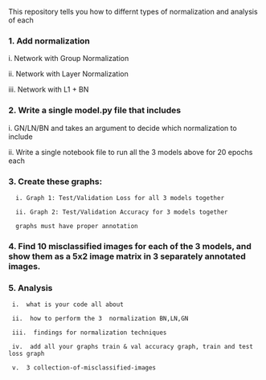 
This repository tells you how to differnt types of normalization and analysis of each


### 1. Add normalization

i.  Network with Group Normalization 

ii.  Network with Layer Normalization 

iii.  Network with L1 + BN 


### 2. Write a single model.py file that includes 

  i.   GN/LN/BN and takes an argument to decide which normalization to include 
  
  ii.  Write a single notebook file to run all the 3 models above for 20 epochs each 
  
  
### 3. Create these graphs:

      i. Graph 1: Test/Validation Loss for all 3 models together
      
      ii. Graph 2: Test/Validation Accuracy for 3 models together 
      
      graphs must have proper annotation
      
### 4. Find 10 misclassified images for each of the 3 models, and show them as a 5x2 image matrix in 3 separately annotated images. 
### 5. Analysis
     i.  what is your code all about
     
     ii.  how to perform the 3  normalization BN,LN,GN
     
     iii.  findings for normalization techniques
     
     iv.  add all your graphs train & val accuracy graph, train and test loss graph
     
     v.  3 collection-of-misclassified-images       
